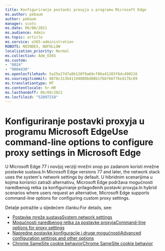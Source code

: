 ```yaml
---
title: Konfiguriranje postavki proxyja u programu Microsoft Edge
ms.author: pebaum
author: pebaum
manager: scotv
ms.date: 06/08/2021
ms.audience: Admin
ms.topic: article
ms.service: o365-administration
ROBOTS: NOINDEX, NOFOLLOW
localization_priority: Normal
ms.collection: Adm_O365
ms.custom:
- "8024"
- "9004430"
ms.openlocfilehash: 5a25e27d7a8b128f9a60cf86a41203f8dc490216
ms.sourcegitcommit: 8878c313b41194808bd88b1f6b766f76ed17bc09
ms.translationtype: MT
ms.contentlocale: hr-HR
ms.lasthandoff: 06/09/2021
ms.locfileid: "52897218"
---
```

# <a name="use-command-line-options-to-configure-proxy-settings-in-microsoft-edge"></a><span data-ttu-id="48f49-102">Konfiguriranje postavki proxyja u programu Microsoft Edge</span><span class="sxs-lookup"><span data-stu-id="48f49-102">Use command-line options to configure proxy settings in Microsoft Edge</span></span>

<span data-ttu-id="48f49-103">U Microsoft Edge 77 i novijoj verziji mrežni snop po zadanom koristi mrežne postavke sustava.</span><span class="sxs-lookup"><span data-stu-id="48f49-103">In Microsoft Edge versions 77 and later, the network stack uses the system's network settings by default.</span></span> <span data-ttu-id="48f49-104">U hibridnim scenarijima u kojima korisnici zatraži alternativu, Microsoft Edge podržava mogućnosti naredbenog retka za konfiguriranje prilagođenih postavki proxyja.</span><span class="sxs-lookup"><span data-stu-id="48f49-104">In hybrid scenarios where users request an alternative, Microsoft Edge supports command-line options for configuring custom proxy settings.</span></span> 

<span data-ttu-id="48f49-105">Detalje potražite u sljedećem članku:</span><span class="sxs-lookup"><span data-stu-id="48f49-105">For details, see:</span></span>

- [<span data-ttu-id="48f49-106">Postavke mreže sustava</span><span class="sxs-lookup"><span data-stu-id="48f49-106">System network settings</span></span>](/deployedge/edge-learnmore-cmdline-options-proxy-settings#system-network-settings)
- [<span data-ttu-id="48f49-107">Mogućnosti naredbenog retka za postavke proxyja</span><span class="sxs-lookup"><span data-stu-id="48f49-107">Command-line options for proxy settings</span></span>](/deployedge/edge-learnmore-cmdline-options-proxy-settings#system-network-settings)
- [<span data-ttu-id="48f49-108">Napredne postavke konfiguracije i druge mogućnosti</span><span class="sxs-lookup"><span data-stu-id="48f49-108">Advanced configuration settings and other options</span></span>](https://go.microsoft.com/fwlink/?linkid=2134293)
- [<span data-ttu-id="48f49-109">Chrome SameSite cookie behavior</span><span class="sxs-lookup"><span data-stu-id="48f49-109">Chrome SameSite cookie behavior</span></span>](/office365/troubleshoot/miscellaneous/chrome-behavior-affects-applications)